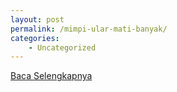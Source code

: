 ```yaml
---
layout: post
permalink: /mimpi-ular-mati-banyak/
categories:
    - Uncategorized
---
```


[Baca Selengkapnya](/02)